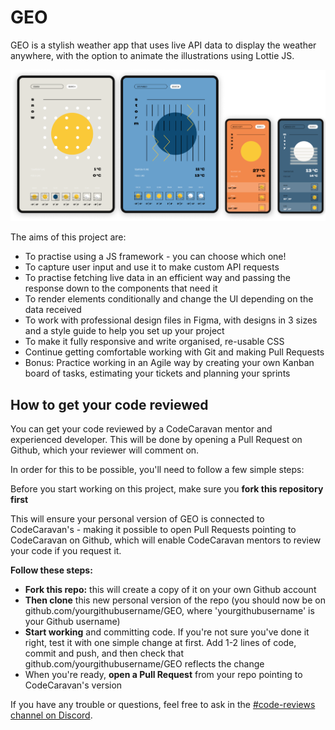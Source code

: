 # GEO

GEO is a stylish weather app that uses live API data to display the weather anywhere, with the option to animate the illustrations using Lottie JS.

![Project preview screens](./design-preview_4-screens.png)

The aims of this project are:

- To practise using a JS framework - you can choose which one!
- To capture user input and use it to make custom API requests
- To practise fetching live data in an efficient way and passing the response down to the components that need it
- To render elements conditionally and change the UI depending on the data received
- To work with professional design files in Figma, with designs in 3 sizes and a style guide to help you set up your project
- To make it fully responsive and write organised, re-usable CSS
- Continue getting comfortable working with Git and making Pull Requests
- Bonus: Practice working in an Agile way by creating your own Kanban board of tasks, estimating your tickets and planning your sprints

## How to get your code reviewed

You can get your code reviewed by a CodeCaravan mentor and experienced developer. This will be done by opening a Pull Request on Github, which your reviewer will comment on.

In order for this to be possible, you'll need to follow a few simple steps:

Before you start working on this project, make sure you **fork this repository first**

This will ensure your personal version of GEO is connected to CodeCaravan's - making it possible to open Pull Requests pointing to CodeCaravan on Github, which will enable CodeCaravan mentors to review your code if you request it.

**Follow these steps:**

- **Fork this repo:** this will create a copy of it on your own Github account
- **Then clone** this new personal version of the repo (you should now be on github.com/yourgithubusername/GEO, where 'yourgithubusername' is your Github username)
- **Start working** and committing code. If you're not sure you've done it right, test it with one simple change at first. Add 1-2 lines of code, commit and push, and then check that github.com/yourgithubusername/GEO reflects the change
- When you're ready, **open a Pull Request** from your repo pointing to CodeCaravan's version

If you have any trouble or questions, feel free to ask in the [#code-reviews channel on Discord](https://discord.gg/BdeBF5vz).
